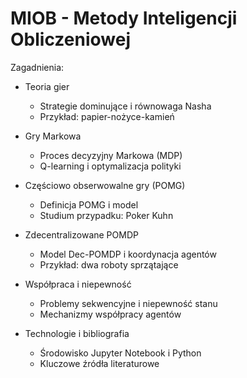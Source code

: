 # MIOB - Metody Inteligencji Obliczeniowej

Zagadnienia:

* Teoria gier  
  * Strategie dominujące i równowaga Nasha  
  * Przykład: papier-nożyce-kamień  

* Gry Markowa  
  * Proces decyzyjny Markowa (MDP)  
  * Q-learning i optymalizacja polityki  

* Częściowo obserwowalne gry (POMG)  
  * Definicja POMG i model  
  * Studium przypadku: Poker Kuhn  

* Zdecentralizowane POMDP  
  * Model Dec-POMDP i koordynacja agentów  
  * Przykład: dwa roboty sprzątające  

* Współpraca i niepewność  
  * Problemy sekwencyjne i niepewność stanu  
  * Mechanizmy współpracy agentów  

* Technologie i bibliografia  
  * Środowisko Jupyter Notebook i Python  
  * Kluczowe źródła literaturowe  
